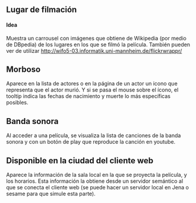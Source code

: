 ## Lugar de filmación

#### Idea
Muestra un carrousel con imágenes que obtiene de Wikipedia (por medio de DBpedia) de los lugares en los que se filmó la película. También pueden ver de utilizar http://wifo5-03.informatik.uni-mannheim.de/flickrwrappr/

## Morboso
Aparece en la lista de actores o en la página de un actor un icono que representa que el actor murió. Y si se pasa el mouse sobre el ícono, el tooltip indica las fechas de nacimiento y muerte lo más específicas posibles.

## Banda sonora
Al acceder a una película, se visualiza la lista de canciones de la banda sonora y con un botón de play que reproduce la canción en youtube.

## Disponible en la ciudad del cliente web
Aparece la información de la sala local en la que se proyecta la película, y los horarios. Esta información la obtiene desde un servidor semántico al que se conecta el cliente web (se puede hacer un servidor local en Jena o sesame para que simule esta parte).
